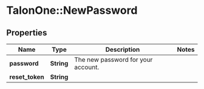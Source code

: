 # TalonOne::NewPassword

## Properties
Name | Type | Description | Notes
------------ | ------------- | ------------- | -------------
**password** | **String** | The new password for your account. | 
**reset_token** | **String** |  | 


